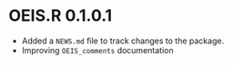 # OEIS.R 0.1.0.1

* Added a `NEWS.md` file to track changes to the package.
* Improving `OEIS_comments` documentation 
